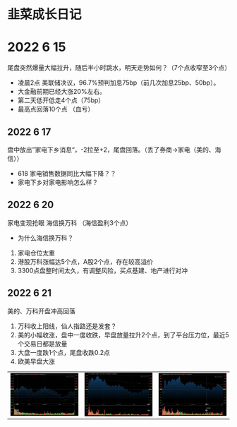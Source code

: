 # 韭菜成长日记

# 2022 6 15

尾盘突然爆量大幅拉升，随后半小时跳水，明天走势如何？（7个点收窄至3个点）

* 凌晨2点 美联储决议，96.7%预判加息75bp（前几次加息25bp、50bp）。
* 大金融前期已经大涨20%左右。
* 第二天低开低走4个点（75bp）
* 最高点回落10个点 （血亏）

## 2022 6 17

盘中放出”家电下乡消息“，-2拉至+2，尾盘回落。（丢了券商->家电（美的、海信））

* 618 家电销售数据同比大幅下降？？
* 家电下乡对家电影响怎么样？

## 2022 6 20

家电变现抢眼 海信换万科 （海信盈利3个点）

* 为什么海信换万科？

1. 家电仓位太重 
2. 港股万科涨幅达5个点，A股2个点，存在较高溢价 
3. 3300点盘整时间太久，有调整风险，买点基建、地产进行对冲

## 2022 6 21
美的、万科开盘冲高回落
1. 万科收上阳线，仙人指路还是发套？
2. 美的小幅收涨，盘中一度收跌，早盘放量拉升2个点，到了平台压力位，最近5个交易日都是放量
3. 大盘一度跌1个点，尾盘收跌0.2点
4. 欧美早盘大涨
<table rules="none" align="center">
	<tr>
		<td>
			<center>
				 <img src="./img/dp0621.jpg">
			</center>
		</td>
		<td>
			<center>
				 <img src="./img/wanke0621.jpg">
			</center>
		</td>
    	<td>
			<center>
				 <img src="./img/meide0621.jpg">
			</center>
		</td>
	</tr>
</table>
